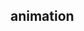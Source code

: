## animation

<html>
  <head>
    <link rel="stylesheet" href="./animation.css">
  </head>
  <body>
    
  </body>
</html>